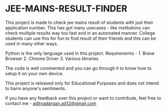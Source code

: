 # JEE-MAINS-RESULT-FINDER
This project is made to check jee mains result of students with just their application number.
This has got many usecases - like institutions can check multiple results way too fast and in an automated manner.
College students can use this for fun to find result of their friends and this can be used in many other ways.

Python is the only language used in this project.
Requirements - 
      1. Brave Browser
      2. Chrome Driver
      3. Various libraries 
      
      
The code is well commented and you can go through it to know how to setup it on your own device.

This project is released only for Educational Purposes and does not intend to harm anyone's sentiments.

If you have any feedback over this project or want to contribute, feel free to contact me - adityadargan.ad12@gmail.com

